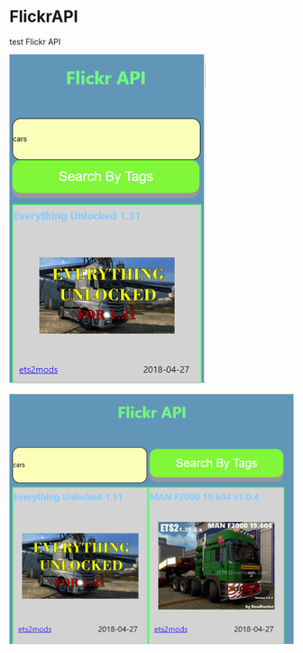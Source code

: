 # FlickrAPI
test Flickr API 


![alt text](https://github.com/AmirLavi2/FlickrAPI/blob/master/flickr1.PNG)

![alt text](https://github.com/AmirLavi2/FlickrAPI/blob/master/flickr2.png)
